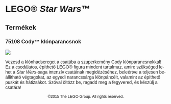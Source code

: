 <div lang="hu-HU" style="font-family: Helvetica, sans-serif;">
<h1>LEGO® <i>Star Wars</i>™</h1>
<h2>Termékek</h2>
<h3 style="font-weight: bold;">
<span class="product_number">75108</span>
<span class="title">Cody™ klónparancsnok</span>
</h3>
<img src="https://www.lego.com/cdn/product-assets/product.img.pri/75108_Prod.jpg" type="image/jpeg">
<p class="description">Vezesd a klónhadsereget a csatába a szuperkemény Cody klónparancsnokkal! Ez a csodálatos, építhető LEGO® figura mindent tartalmaz, amire szükséged lehet a <i>Star Wars</i>-saga intenzív csatáinak megidézéséhez, beleértve a teljesen beállítható végtagokat, az egyedi narancssárga klónpáncélt, valamint az építhető puskát és hátizsákot. Szóval öltözz be, ragadd meg a fegyvered, és készülj a csatára!</p>
<p class="footer" style="font-size: 12px; text-align: center;">©2015 The LEGO Group. All rights reserved.</p>
</div>
